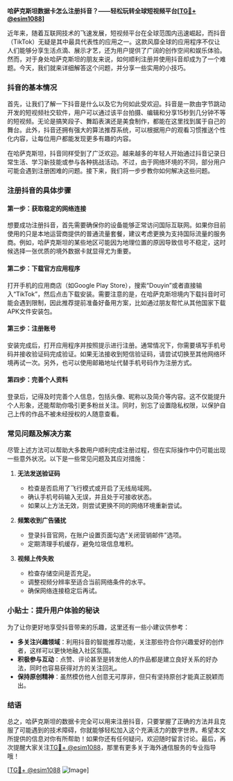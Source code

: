 **哈萨克斯坦数据卡怎么注册抖音？——轻松玩转全球短视频平台[[TG💪+ @esim1088](https://t.me/s/esim1088)]**

近年来，随着互联网技术的飞速发展，短视频平台在全球范围内迅速崛起，而抖音（TikTok）无疑是其中最具代表性的应用之一。这款风靡全球的应用程序不仅让人们能够分享生活点滴、展示才艺，还为用户提供了广阔的创作空间和娱乐体验。然而，对于身处哈萨克斯坦的朋友来说，如何顺利注册并使用抖音却成为了一个难题。今天，我们就来详细解答这个问题，并分享一些实用的小技巧。

### 抖音的基本情况

首先，让我们了解一下抖音是什么以及它为何如此受欢迎。抖音是一款由字节跳动开发的短视频社交软件，用户可以通过该平台拍摄、编辑和分享15秒到几分钟不等的短视频。无论是搞笑段子、舞蹈表演还是美食制作，都能在这里找到属于自己的舞台。此外，抖音还拥有强大的算法推荐系统，可以根据用户的观看习惯推送个性化内容，让每位用户都能发现更多有趣的内容。

在哈萨克斯坦，抖音同样受到了广泛欢迎。越来越多的年轻人开始通过抖音记录日常生活、学习新技能或参与各种挑战活动。不过，由于网络环境的不同，部分用户可能会遇到注册困难的问题。接下来，我们将一步步教你如何解决这些问题。

### 注册抖音的具体步骤

#### 第一步：获取稳定的网络连接

想要成功注册抖音，首先需要确保你的设备能够正常访问国际互联网。如果你目前使用的只是本地运营商提供的普通流量套餐，建议考虑更换为支持国际流量的服务商。例如，哈萨克斯坦的某些地区可能因为地理位置的原因导致信号不稳定，这时候选择一张优质的境外数据卡就显得尤为重要。

#### 第二步：下载官方应用程序

打开手机的应用商店（如Google Play Store），搜索“Douyin”或者直接输入“TikTok”，然后点击下载安装。需要注意的是，在哈萨克斯坦境内下载抖音时可能会遇到限制，因此推荐提前准备好备用方案，比如通过朋友帮忙从其他国家下载APK文件安装包。

#### 第三步：注册账号

安装完成后，打开应用程序并按照提示进行注册。通常情况下，你需要填写手机号码并接收验证码完成验证。如果无法接收到短信验证码，请尝试切换至其他网络环境再试一次。另外，也可以使用邮箱地址代替手机号码作为注册方式。

#### 第四步：完善个人资料

登录后，记得及时完善个人信息，包括头像、昵称以及简介等内容。这不仅能提升个人形象，还能帮助你吸引更多粉丝关注。同时，别忘了设置隐私权限，以保护自己上传的作品不被未经授权的人随意查看。

### 常见问题及解决方案

尽管上述方法可以帮助大多数用户顺利完成注册过程，但在实际操作中仍可能出现一些意外状况。以下是一些常见问题及其应对措施：

1. **无法发送验证码**
   - 检查是否启用了飞行模式或开启了无线局域网。
   - 确认手机号码输入无误，并且处于可接收状态。
   - 如果以上方法无效，则尝试更换不同的网络环境重新尝试。

2. **频繁收到广告骚扰**
   - 登录抖音官网，在账户设置页面勾选“关闭营销邮件”选项。
   - 定期清理手机缓存，避免垃圾信息堆积。

3. **视频上传失败**
   - 检查存储空间是否充足。
   - 调整视频分辨率至适合当前网络条件的水平。
   - 确保网络连接稳定后再试。

### 小贴士：提升用户体验的秘诀

为了让你更好地享受抖音带来的乐趣，这里还有一些小建议供参考：

- **多关注兴趣领域**：利用抖音的智能推荐功能，关注那些符合你兴趣爱好的创作者，这样可以更快地融入社区氛围。
- **积极参与互动**：点赞、评论甚至是转发他人的作品都是建立良好关系的好办法，同时也容易获得对方的关注回礼。
- **保持原创精神**：虽然模仿他人创意无可厚非，但只有坚持原创才能真正脱颖而出。

### 结语

总之，哈萨克斯坦的数据卡完全可以用来注册抖音，只要掌握了正确的方法并且克服了可能遇到的技术障碍，你就能够轻松加入这个充满活力的数字世界。希望本文所提供的信息对你有所帮助！如果你还有任何疑问，欢迎随时留言讨论。最后，再次提醒大家关注[TG💪+ @esim1088](https://t.me/s/esim1088)，那里有更多关于海外通信服务的专业指导哦！

[[TG💪+ @esim1088](https://t.me/s/esim1088) ![Image](https://i.postimg.cc/4NQfJmqS/Snipaste-2025-05-13-00-14-12.png)]